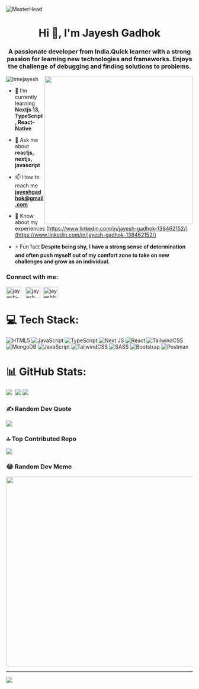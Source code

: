 ![MasterHead](https://github.com/itmejayesh/itmejayesh/assets/103041733/939e539c-f1cb-4492-b81e-01722a8c2051)


<h1 align="center">Hi 👋, I'm Jayesh Gadhok</h1>
<h3 align="center">A passionate developer from India.Quick learner with a strong passion for learning new technologies and frameworks. Enjoys the challenge of debugging and finding solutions to problems.</h3>

<img align="right" width="400" src="https://cdn.myportfolio.com/2fcfcb103788251450a8304378dffded/a62c047f-8369-493c-ab14-71ef51bebc55_rw_1200.gif?h=e8c7ce55b326319eaca316cc1e74518f"/>

<p align="left"> <img src="https://komarev.com/ghpvc/?username=itmejayesh&label=Profile%20views&color=0e75b6&style=flat" alt="itmejayesh" /> </p>

- 🌱 I’m currently learning **Nextjs 13, TypeScript, React-Native**

- 💬 Ask me about **reactjs, nextjs, javascript**

- 📫 How to reach me **jayeshgadhok@gmail.com**

- 📄 Know about my experiences [https://www.linkedin.com/in/jayesh-gadhok-138462152/](https://www.linkedin.com/in/jayesh-gadhok-138462152/)

- ⚡ Fun fact **Despite being shy, I have a strong sense of determination and often push myself out of my comfort zone to take on new challenges and grow as an individual.**

<h3 align="left">Connect with me:</h3>
<p align="left">
<a href="https://linkedin.com/in/jayesh-gadhok-138462152" target="blank"><img align="center" src="https://raw.githubusercontent.com/rahuldkjain/github-profile-readme-generator/master/src/images/icons/Social/linked-in-alt.svg" alt="jayesh-gadhok-138462152" height="30" width="40" /></a> &nbsp;
<a href="https://fb.com/jayesh.gadhok" target="blank"><img align="center" src="https://raw.githubusercontent.com/rahuldkjain/github-profile-readme-generator/master/src/images/icons/Social/facebook.svg" alt="jayesh.gadhok" height="30" width="40" /></a>&nbsp;
<a href="https://instagram.com/jayeshhere_" target="blank"><img align="center" src="https://raw.githubusercontent.com/rahuldkjain/github-profile-readme-generator/master/src/images/icons/Social/instagram.svg" alt="jayeshhere_" height="30" width="40" /></a>&nbsp;
</p>

# 💻 Tech Stack:
![HTML5](https://img.shields.io/badge/html5-%23E34F26.svg?style=for-the-badge&logo=html5&logoColor=white) ![JavaScript](https://img.shields.io/badge/javascript-%23323330.svg?style=for-the-badge&logo=javascript&logoColor=%23F7DF1E) ![TypeScript](https://img.shields.io/badge/typescript-%23007ACC.svg?style=for-the-badge&logo=typescript&logoColor=white) ![Next JS](https://img.shields.io/badge/Next-black?style=for-the-badge&logo=next.js&logoColor=white) ![React](https://img.shields.io/badge/react-%2320232a.svg?style=for-the-badge&logo=react&logoColor=%2361DAFB) ![TailwindCSS](https://img.shields.io/badge/tailwindcss-%2338B2AC.svg?style=for-the-badge&logo=tailwind-css&logoColor=white) ![MongoDB](https://img.shields.io/badge/MongoDB-%234ea94b.svg?style=for-the-badge&logo=mongodb&logoColor=white) ![JavaScript](https://img.shields.io/badge/javascript-%23323330.svg?style=for-the-badge&logo=javascript&logoColor=%23F7DF1E) ![TailwindCSS](https://img.shields.io/badge/tailwindcss-%2338B2AC.svg?style=for-the-badge&logo=tailwind-css&logoColor=white) ![SASS](https://img.shields.io/badge/SASS-hotpink.svg?style=for-the-badge&logo=SASS&logoColor=white) ![Bootstrap](https://img.shields.io/badge/bootstrap-%23563D7C.svg?style=for-the-badge&logo=bootstrap&logoColor=white) ![Postman](https://img.shields.io/badge/Postman-FF6C37?style=for-the-badge&logo=postman&logoColor=white)

# 📊 GitHub Stats:
![](https://github-readme-stats.vercel.app/api?username=itmejayesh&theme=dark&hide_border=false&include_all_commits=false&count_private=false)&nbsp;
![](https://github-readme-streak-stats.herokuapp.com/?user=itmejayesh&theme=dark&hide_border=false)
![](https://github-readme-stats.vercel.app/api/top-langs/?username=itmejayesh&theme=dark&hide_border=false&include_all_commits=false&count_private=false&layout=compact)

### ✍️ Random Dev Quote
![](https://quotes-github-readme.vercel.app/api?type=horizontal&theme=radical)

### 🔝 Top Contributed Repo
![](https://github-contributor-stats.vercel.app/api?username=itmejayesh&limit=5&theme=dark&combine_all_yearly_contributions=true)

### 😂 Random Dev Meme
<img src="https://rm.up.railway.app/" width="512px"/>

---
[![](https://visitcount.itsvg.in/api?id=itmejayesh&icon=0&color=0)](https://visitcount.itsvg.in)

<!-- Proudly created with GPRM ( https://gprm.itsvg.in ) -->
